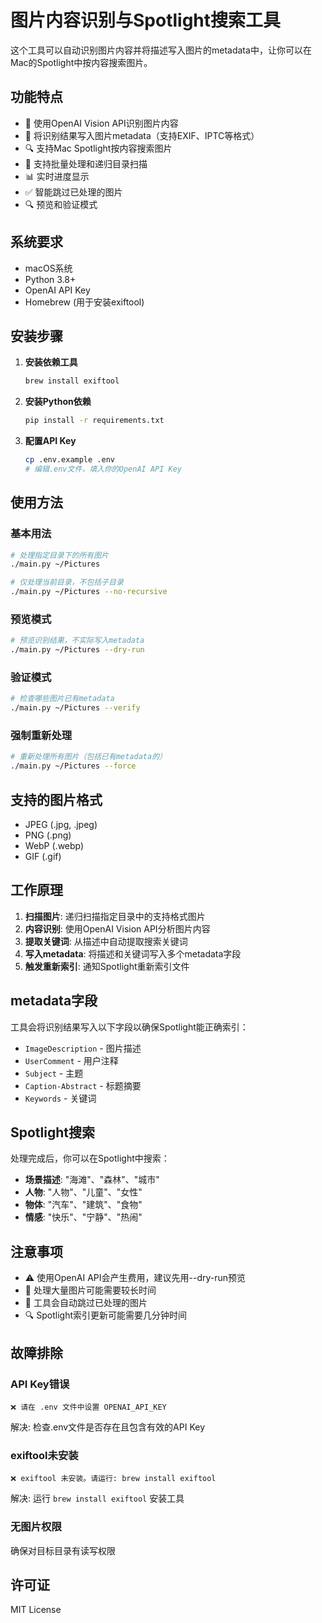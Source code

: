 # 图片内容识别与Spotlight搜索工具

这个工具可以自动识别图片内容并将描述写入图片的metadata中，让你可以在Mac的Spotlight中按内容搜索图片。

## 功能特点

- 🤖 使用OpenAI Vision API识别图片内容
- 💾 将识别结果写入图片metadata（支持EXIF、IPTC等格式）
- 🔍 支持Mac Spotlight按内容搜索图片
- 📁 支持批量处理和递归目录扫描
- 📊 实时进度显示
- ✅ 智能跳过已处理的图片
- 🔍 预览和验证模式

## 系统要求

- macOS系统
- Python 3.8+
- OpenAI API Key
- Homebrew (用于安装exiftool)

## 安装步骤

1. **安装依赖工具**
   ```bash
   brew install exiftool
   ```

2. **安装Python依赖**
   ```bash
   pip install -r requirements.txt
   ```

3. **配置API Key**
   ```bash
   cp .env.example .env
   # 编辑.env文件，填入你的OpenAI API Key
   ```

## 使用方法

### 基本用法
```bash
# 处理指定目录下的所有图片
./main.py ~/Pictures

# 仅处理当前目录，不包括子目录
./main.py ~/Pictures --no-recursive
```

### 预览模式
```bash
# 预览识别结果，不实际写入metadata
./main.py ~/Pictures --dry-run
```

### 验证模式
```bash
# 检查哪些图片已有metadata
./main.py ~/Pictures --verify
```

### 强制重新处理
```bash
# 重新处理所有图片（包括已有metadata的）
./main.py ~/Pictures --force
```

## 支持的图片格式

- JPEG (.jpg, .jpeg)
- PNG (.png) 
- WebP (.webp)
- GIF (.gif)

## 工作原理

1. **扫描图片**: 递归扫描指定目录中的支持格式图片
2. **内容识别**: 使用OpenAI Vision API分析图片内容
3. **提取关键词**: 从描述中自动提取搜索关键词
4. **写入metadata**: 将描述和关键词写入多个metadata字段
5. **触发重新索引**: 通知Spotlight重新索引文件

## metadata字段

工具会将识别结果写入以下字段以确保Spotlight能正确索引：

- `ImageDescription` - 图片描述
- `UserComment` - 用户注释  
- `Subject` - 主题
- `Caption-Abstract` - 标题摘要
- `Keywords` - 关键词

## Spotlight搜索

处理完成后，你可以在Spotlight中搜索：

- **场景描述**: "海滩"、"森林"、"城市"
- **人物**: "人物"、"儿童"、"女性"  
- **物体**: "汽车"、"建筑"、"食物"
- **情感**: "快乐"、"宁静"、"热闹"

## 注意事项

- ⚠️ 使用OpenAI API会产生费用，建议先用--dry-run预览
- 🔄 处理大量图片可能需要较长时间
- 💾 工具会自动跳过已处理的图片
- 🔍 Spotlight索引更新可能需要几分钟时间

## 故障排除

### API Key错误
```
❌ 请在 .env 文件中设置 OPENAI_API_KEY
```
解决: 检查.env文件是否存在且包含有效的API Key

### exiftool未安装
```
❌ exiftool 未安装。请运行: brew install exiftool  
```
解决: 运行 `brew install exiftool` 安装工具

### 无图片权限
确保对目标目录有读写权限

## 许可证

MIT License